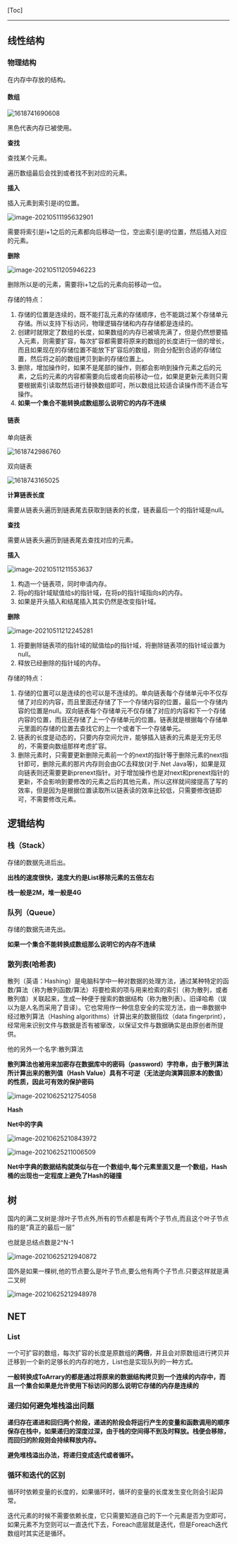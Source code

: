 [Toc]

---

## 线性结构

### 物理结构

在内存中存放的结构。

#### 数组

![1618741690608](D:\学习\vsProject\Study\NetStudy\1618741690608.png)

黑色代表内存已被使用。

**查找**

查找某个元素。

遍历数组最后会找到或者找不到对应的元素。

**插入**

插入元素到索引是i的位置。

![image-20210511195632901](D:\学习\vsProject\Study\NetStudy\image-20210511195632901.png)

需要将索引是i+1之后的元素都向后移动一位，空出索引是i的位置，然后插入对应的元素。

**删除**

![image-20210511205946223](D:\学习\vsProject\Study\NetStudy\image-20210511205946223.png)

删除所以是i的元素，需要将i+1之后的元素向前移动一位。

存储的特点：

1. 存储的位置是连续的，既不能打乱元素的存储顺序，也不能跳过某个存储单元存储。所以支持下标访问，物理逻辑存储和内存存储都是连续的。
2. 创建时就限定了数组的长度，如果数组的内存已被填充满了，但是仍然想要插入元素，则需要扩容，每次扩容都需要将原来的数组的长度进行一倍的增长，而且如果现在的存储位置不能放下扩容后的数组，则会分配到合适的存储位置，然后将之前的数组拷贝到新的存储位置上。
3. 删除，增加操作时，如果不是尾部的操作，则都会影响到操作元素之后的元素，之后的元素的内容都需要向后或者向前移动一位，如果是更新元素则只需要根据索引读取然后进行替换数组即可，所以数组比较适合读操作而不适合写操作。
4. **如果一个集合不能转换成数组那么说明它的内存不连续**

#### 链表

单向链表

![1618742986760](D:\学习\vsProject\Study\NetStudy\1618742986760.png)

双向链表

![1618743165025](D:\学习\vsProject\Study\NetStudy\1618743165025.png)

**计算链表长度**

需要从链表头遍历到链表尾去获取到链表的长度，链表最后一个的指针域是null。

**查找**

需要从链表头遍历到链表尾去查找对应的元素。

**插入**

![image-20210511211553637](D:\学习\vsProject\Study\NetStudy\image-20210511211553637.png)

1. 构造一个链表项，同时申请内存。
2. 将p的指针域赋值给s的指针域，在将p的指针域指向s的内存。
3. 如果是开头插入和结尾插入其实仍然是改变指针域。

**删除**

![image-20210511212245281](D:\学习\vsProject\Study\NetStudy\image-20210511212245281.png)

1. 将要删除链表项的指针域的赋值给p的指针域，将删除链表项的指针域设置为null。
2. 释放已经删除的指针域的内存。

存储的特点：

1. 存储的位置可以是连续的也可以是不连续的。单向链表每个存储单元中不仅存储了对应的内容，而且里面还存储了下一个存储内容的位置，最后一个存储内容的位置是null。双向链表每个存储单元不仅存储了对应的内容和下一个存储内容的位置，而且还存储了上一个存储单元的位置。链表就是根据每个存储单元里面的存储的位置去查找它的上一个或者下一个存储单元。
2. 链表的长度是动态的，只要内存空间允许，能够插入链表的元素是无穷无尽的，不需要向数组那样考虑扩容。
3. 删除元素时，只需要更新删除元素前一个的next的指针等于删除元素的next指针即可，删除元素的那片内存则会由GC去释放(对于.Net Java等)，如果是双向链表则还需要更新prenext指针。对于增加操作也是对next和prenext指针的更新，不会影响到要修改的元素之后的其他元素，所以这样就间接提高了写的效率，但是因为是根据位置读取所以链表读的效率比较低，只需要修改链即可，不需要修改元素。

## 逻辑结构

### 栈（Stack）

存储的数据先进后出。

**出栈的速度很快，速度大约是List移除元素的五倍左右**

**栈一般是2M，堆一般是4G**

### 队列（Queue）

存储的数据先进先出。

**如果一个集合不能转换成数组那么说明它的内存不连续**

### 散列表(哈希表)

散列（英语：Hashing）是电脑科学中一种对数据的处理方法，通过某种特定的函数/算法（称为散列函数/算法）将要检索的项与用来检索的索引（称为散列，或者散列值）关联起来，生成一种便于搜索的数据结构（称为散列表）。旧译哈希（误以为是人名而采用了音译）。它也常用作一种信息安全的实现方法，由一串数据中经过散列算法（Hashing algorithms）计算出来的数据指纹（data fingerprint），经常用来识别文件与数据是否有被窜改，以保证文件与数据确实是由原创者所提供。

他的另外一个名字:散列算法

**散列算法也被用来加密存在数据库中的密码（password）字符串，由于散列算法所计算出来的散列值（Hash Value）具有不可逆（无法逆向演算回原本的数值）的性质，因此可有效的保护密码**

![image-20210625212754058](D:\学习\vsProject\Study\NetStudy\image-20210625212754058.png)

**Hash**

**Net中的字典**

![image-20210625210843972](D:\学习\vsProject\Study\NetStudy\image-20210625210843972.png)

![image-20210625211006509](D:\学习\vsProject\Study\NetStudy\image-20210625211006509.png)

**Net中字典的数据结构就类似与在一个数组中,每个元素里面又是一个数组，Hash桶的出现也一定程度上避免了Hash的碰撞**

## 树

国内的满二叉树是:除叶子节点外,所有的节点都是有两个子节点,而且这个叶子节点指的是”真正的最后一层”

也就是总结点数是2^N-1

![image-20210625212940872](D:\学习\vsProject\Study\NetStudy\image-20210625212940872.png)

国外是如果一棵树,他的节点要么是叶子节点,要么他有两个子节点.只要这样就是满二叉树

![image-20210625212948978](D:\学习\vsProject\Study\NetStudy\image-20210625212948978.png)

## NET

### List

一个可扩容的数组，每次扩容的长度是原数组的**两倍**，并且会对原数组进行拷贝并迁移到一个新的足够长的内存的地方，List也是实现队列的一种方式。

**一般转换成ToArrary的都是通过将原来的数据结构拷贝到一个连续的内存中，而且一个集合如果是允许使用下标访问的那么说明它存储的内存是连续的**

### 递归如何避免堆栈溢出问题

**递归存在递进和回归两个阶段，递进的阶段会将运行产生的变量和函数调用的顺序保存在栈中，如果递归的深度过深，由于栈的空间得不到及时释放。栈便会移除，而回归的阶段则会持续释放内存。**

**避免堆栈溢出办法，将递归变成迭代或者循环。**

### 循环和迭代的区别

循环时依赖变量的长度的，如果循环时，循环的变量的长度发生变化则会引起异常。

迭代元素的时候不需要依赖长度，它只需要知道自己的下一个元素是否为空即可，如果元素不为空则可以一直迭代下去，Foreach底层就是迭代，但是Foreach迭代数组时其实还是循环。

